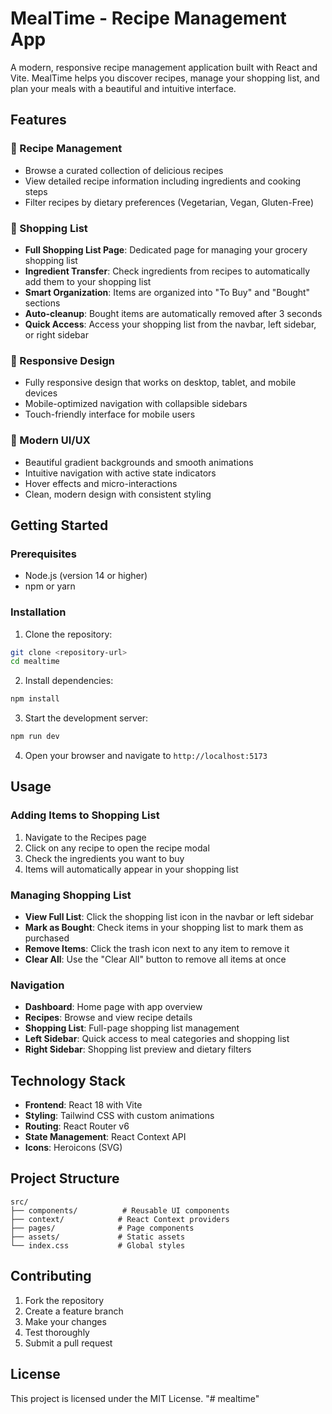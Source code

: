 # MealTime - Recipe Management App

A modern, responsive recipe management application built with React and Vite. MealTime helps you discover recipes, manage your shopping list, and plan your meals with a beautiful and intuitive interface.

## Features

### 🍳 Recipe Management
- Browse a curated collection of delicious recipes
- View detailed recipe information including ingredients and cooking steps
- Filter recipes by dietary preferences (Vegetarian, Vegan, Gluten-Free)

### 🛒 Shopping List
- **Full Shopping List Page**: Dedicated page for managing your grocery shopping list
- **Ingredient Transfer**: Check ingredients from recipes to automatically add them to your shopping list
- **Smart Organization**: Items are organized into "To Buy" and "Bought" sections
- **Auto-cleanup**: Bought items are automatically removed after 3 seconds
- **Quick Access**: Access your shopping list from the navbar, left sidebar, or right sidebar

### 📱 Responsive Design
- Fully responsive design that works on desktop, tablet, and mobile devices
- Mobile-optimized navigation with collapsible sidebars
- Touch-friendly interface for mobile users

### 🎨 Modern UI/UX
- Beautiful gradient backgrounds and smooth animations
- Intuitive navigation with active state indicators
- Hover effects and micro-interactions
- Clean, modern design with consistent styling

## Getting Started

### Prerequisites
- Node.js (version 14 or higher)
- npm or yarn

### Installation

1. Clone the repository:
```bash
git clone <repository-url>
cd mealtime
```

2. Install dependencies:
```bash
npm install
```

3. Start the development server:
```bash
npm run dev
```

4. Open your browser and navigate to `http://localhost:5173`

## Usage

### Adding Items to Shopping List
1. Navigate to the Recipes page
2. Click on any recipe to open the recipe modal
3. Check the ingredients you want to buy
4. Items will automatically appear in your shopping list

### Managing Shopping List
- **View Full List**: Click the shopping list icon in the navbar or left sidebar
- **Mark as Bought**: Check items in your shopping list to mark them as purchased
- **Remove Items**: Click the trash icon next to any item to remove it
- **Clear All**: Use the "Clear All" button to remove all items at once

### Navigation
- **Dashboard**: Home page with app overview
- **Recipes**: Browse and view recipe details
- **Shopping List**: Full-page shopping list management
- **Left Sidebar**: Quick access to meal categories and shopping list
- **Right Sidebar**: Shopping list preview and dietary filters

## Technology Stack

- **Frontend**: React 18 with Vite
- **Styling**: Tailwind CSS with custom animations
- **Routing**: React Router v6
- **State Management**: React Context API
- **Icons**: Heroicons (SVG)

## Project Structure

```
src/
├── components/          # Reusable UI components
├── context/            # React Context providers
├── pages/              # Page components
├── assets/             # Static assets
└── index.css           # Global styles
```

## Contributing

1. Fork the repository
2. Create a feature branch
3. Make your changes
4. Test thoroughly
5. Submit a pull request

## License

This project is licensed under the MIT License.
"# mealtime" 
